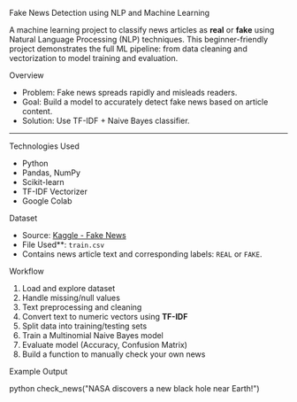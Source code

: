 Fake News Detection using NLP and Machine Learning

A machine learning project to classify news articles as **real** or **fake** using Natural Language Processing (NLP) techniques. This beginner-friendly project demonstrates the full ML pipeline: from data cleaning and vectorization to model training and evaluation.


 Overview

-  Problem: Fake news spreads rapidly and misleads readers.
-  Goal: Build a model to accurately detect fake news based on article content.
-  Solution: Use TF-IDF + Naive Bayes classifier.

---

Technologies Used

- Python
- Pandas, NumPy
- Scikit-learn
- TF-IDF Vectorizer
- Google Colab

 Dataset

- Source: [Kaggle - Fake News](https://github.com/Adityarai4646/Fake-News-Detection.git)
- File Used**: `train.csv`
- Contains news article text and corresponding labels: `REAL` or `FAKE`.


Workflow

1. Load and explore dataset
2. Handle missing/null values
3. Text preprocessing and cleaning
4. Convert text to numeric vectors using **TF-IDF**
5. Split data into training/testing sets
6. Train a Multinomial Naive Bayes model
7. Evaluate model (Accuracy, Confusion Matrix)
8. Build a function to manually check your own news


Example Output

python
check_news("NASA discovers a new black hole near Earth!")
